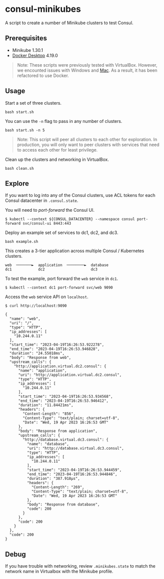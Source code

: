 # consul-minikubes

A script to create a number of Minikube clusters to test Consul.

## Prerequisites

- Minikube 1.30.1
- [Docker Desktop](https://www.docker.com/products/docker-desktop/) 4.19.0

> Note: These scripts were previously tested with VirtualBox. However,
> we encounted issues with Windows and [Mac](https://github.com/kubernetes/minikube/issues/15274).
> As a result, it has been refactored to use Docker.

## Usage

Start a set of three clusters.

```shell
bash start.sh
```

You can use the `-n` flag to pass in
any number of clusters.

```shell
bash start.sh -n 5
```

> Note: This script will peer all clusters to each other for exploration.
> In production, you will only want to peer clusters with services that
> need to access each other for least privilege.

Clean up the clusters and networking in VirtualBox.

```shell
bash clean.sh
```

## Explore

If you want to log into any of the Consul clusters, use
ACL tokens for each Consul datacenter in `.consul.state`.

You will need to *port-forward* the Consul UI.

```shell
$ kubectl --context ${CONSUL_DATACENTER} --namespace consul port-forward svc/consul-ui 8443:443
```

Deploy an example set of services to dc1, dc2, and dc3.

```shell
bash example.sh
```

This creates a 3-tier application across multiple Consul / Kubernetes clusters.

```shell
web  ───────►  application  ────────►  database
dc1            dc2                     dc3
```

To test the example, port forward the `web` service in `dc1`.

```shell
$ kubectl --context dc1 port-forward svc/web 9090
```

Access the `web` service API on `localhost`.

```shell
$ curl http://localhost:9090

{
  "name": "web",
  "uri": "/",
  "type": "HTTP",
  "ip_addresses": [
    "10.244.0.11"
  ],
  "start_time": "2023-04-19T16:26:53.922278",
  "end_time": "2023-04-19T16:26:53.946828",
  "duration": "24.55018ms",
  "body": "Response from web",
  "upstream_calls": {
    "http://application.virtual.dc2.consul": {
      "name": "application",
      "uri": "http://application.virtual.dc2.consul",
      "type": "HTTP",
      "ip_addresses": [
        "10.244.0.11"
      ],
      "start_time": "2023-04-19T16:26:53.934568",
      "end_time": "2023-04-19T16:26:53.946412",
      "duration": "11.84421ms",
      "headers": {
        "Content-Length": "856",
        "Content-Type": "text/plain; charset=utf-8",
        "Date": "Wed, 19 Apr 2023 16:26:53 GMT"
      },
      "body": "Response from application",
      "upstream_calls": {
        "http://database.virtual.dc3.consul": {
          "name": "database",
          "uri": "http://database.virtual.dc3.consul",
          "type": "HTTP",
          "ip_addresses": [
            "10.244.0.11"
          ],
          "start_time": "2023-04-19T16:26:53.944459",
          "end_time": "2023-04-19T16:26:53.944846",
          "duration": "387.918µs",
          "headers": {
            "Content-Length": "269",
            "Content-Type": "text/plain; charset=utf-8",
            "Date": "Wed, 19 Apr 2023 16:26:53 GMT"
          },
          "body": "Response from database",
          "code": 200
        }
      },
      "code": 200
    }
  },
  "code": 200
}
```

## Debug

If you have trouble with networking, review `.minikubes.state` to match
the network name in Virtualbox with the Minikube profile.